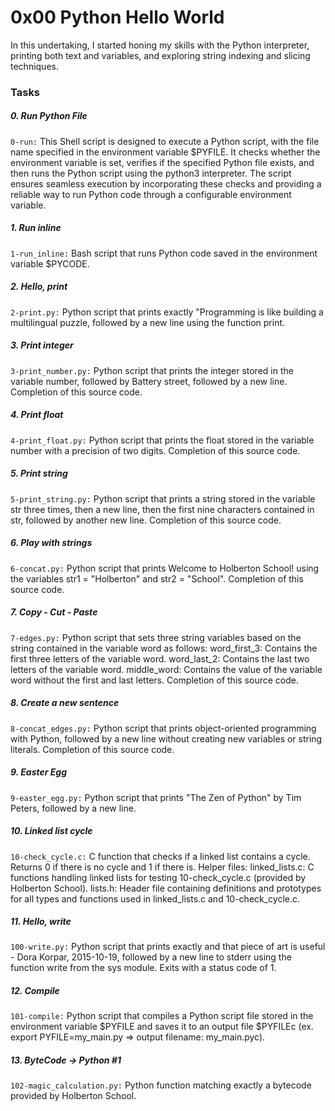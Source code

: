 <h1>0x00 Python Hello World</h1>


In this undertaking, I started honing my skills with the Python interpreter, printing both text and variables, and exploring string indexing and slicing techniques.

<h3>Tasks</h3>

<h5>0. Run Python File</h5>
<code>0-run:</code>
This Shell script is designed to execute a Python script, with the file name specified in the environment variable $PYFILE. It checks whether the environment variable is set, verifies if the specified Python file exists, and then runs the Python script using the python3 interpreter. The script ensures seamless execution by incorporating these checks and providing a reliable way to run Python code through a configurable environment variable.
<h5>1. Run inline</h5>

<code>1-run_inline:</code> Bash script that runs Python code saved in the environment variable $PYCODE.
<h5>2. Hello, print</h5>

<code>2-print.py:</code> Python script that prints exactly "Programming is like building a multilingual puzzle, followed by a new line using the function print.
<h5>3. Print integer</h5>

<code>3-print_number.py:</code> Python script that prints the integer stored in the variable number, followed by Battery street, followed by a new line.
Completion of this source code.
<h5>4. Print float</h5>

<code>4-print_float.py:</code> Python script that prints the float stored in the variable number with a precision of two digits.
Completion of this source code.
<h5>5. Print string</h5>

<code>5-print_string.py:</code> Python script that prints a string stored in the variable str three times, then a new line, then the first nine characters contained in str, followed by another new line.
Completion of this source code.
<h5>6. Play with strings</h5>

<code>6-concat.py:</code> Python script that prints Welcome to Holberton School! using the variables str1 = "Holberton" and str2 = "School".
Completion of this source code.
<h5>7. Copy - Cut - Paste</h5>

<code>7-edges.py:</code> Python script that sets three string variables based on the string contained in the variable word as follows:
word_first_3: Contains the first three letters of the variable word.
word_last_2: Contains the last two letters of the variable word.
middle_word: Contains the value of the variable word without the first and last letters.
Completion of this source code.
<h5>8. Create a new sentence</h5>

<code>8-concat_edges.py:</code> Python script that prints object-oriented programming with Python, followed by a new line without creating new variables or string literals.
Completion of this source code.
<h5>9. Easter Egg</h5>

<code>9-easter_egg.py:</code> Python script that prints "The Zen of Python" by Tim Peters, followed by a new line.
<h5>10. Linked list cycle</h5>

<code>10-check_cycle.c:</code> C function that checks if a linked list contains a cycle.
Returns 0 if there is no cycle and 1 if there is.
Helper files:
linked_lists.c: C functions handling linked lists for testing 10-check_cycle.c (provided by Holberton School).
lists.h: Header file containing definitions and prototypes for all types and functions used in linked_lists.c and 10-check_cycle.c.
<h5>11. Hello, write</h5>

<code>100-write.py:</code> Python script that prints exactly and that piece of art is useful - Dora Korpar, 2015-10-19, followed by a new line to stderr using the function write from the sys module.
Exits with a status code of 1.
<h5>12. Compile</h5>

<code>101-compile:</code> Python script that compiles a Python script file stored in the environment variable $PYFILE and saves it to an output file $PYFILEc (ex. export PYFILE=my_main.py => output filename: my_main.pyc).
<h5>13. ByteCode -> Python #1</h5>

<code>102-magic_calculation.py:</code> Python function matching exactly a bytecode provided by Holberton School.

